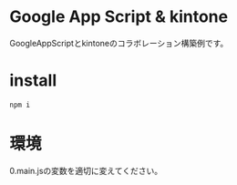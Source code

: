 # Google App Script & kintone
GoogleAppScriptとkintoneのコラボレーション構築例です。

# install
```
npm i 
```

# 環境
0.main.jsの変数を適切に変えてください。